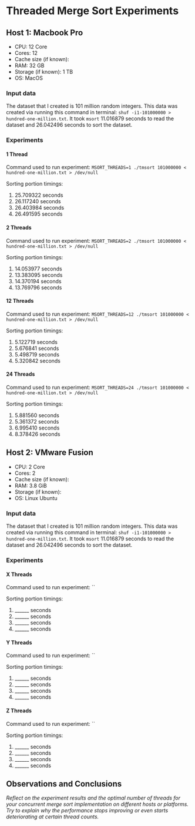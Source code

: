 # Threaded Merge Sort Experiments


## Host 1: Macbook Pro

- CPU: 12 Core
- Cores: 12
- Cache size (if known):
- RAM: 32 GB
- Storage (if known): 1 TB
- OS: MacOS

### Input data
The dataset that I created is 101 million random integers. This data was created via running this command in terminal: `shuf -i1-101000000 > hundred-one-million.txt`. It took `msort` 11.016879 seconds to read the dataset and 26.042496 seconds to sort the dataset. 

### Experiments

#### 1 Thread

Command used to run experiment: `MSORT_THREADS=1 ./tmsort 101000000 < hundred-one-million.txt > /dev/null`

Sorting portion timings:

1. 25.709322 seconds
2. 26.117240 seconds
3. 26.403984 seconds
4. 26.491595 seconds

#### 2 Threads

Command used to run experiment: `MSORT_THREADS=2 ./tmsort 101000000 < hundred-one-million.txt > /dev/null`

Sorting portion timings:

1. 14.053977 seconds
2. 13.383095 seconds
3. 14.370194 seconds
4. 13.769796 seconds

#### 12 Threads

Command used to run experiment: `MSORT_THREADS=12 ./tmsort 101000000 < hundred-one-million.txt > /dev/null`

Sorting portion timings:

1. 5.122719 seconds
2. 5.676841 seconds
3. 5.498719 seconds
4. 5.320842 seconds


#### 24 Threads

Command used to run experiment: `MSORT_THREADS=24 ./tmsort 101000000 < hundred-one-million.txt > /dev/null`

Sorting portion timings:

1. 5.881560 seconds
2. 5.361372 seconds
3. 6.995410 seconds
4. 8.378426 seconds



## Host 2: VMware Fusion

- CPU: 2 Core 
- Cores: 2
- Cache size (if known):
- RAM: 3.8 GiB
- Storage (if known): 
- OS: Linux Ubuntu

### Input data

The dataset that I created is 101 million random integers. This data was created via running this command in terminal: `shuf -i1-101000000 > hundred-one-million.txt`. It took `msort` 11.016879 seconds to read the dataset and 26.042496 seconds to sort the dataset. 

### Experiments

#### X Threads

Command used to run experiment: ``

Sorting portion timings:

1. ______ seconds
2. ______ seconds
3. ______ seconds
4. ______ seconds

#### Y Threads

Command used to run experiment: ``

Sorting portion timings:

1. ______ seconds
2. ______ seconds
3. ______ seconds
4. ______ seconds

#### Z Threads

Command used to run experiment: ``

Sorting portion timings:

1. ______ seconds
2. ______ seconds
3. ______ seconds
4. ______ seconds


## Observations and Conclusions

*Reflect on the experiment results and the optimal number of threads for your concurrent merge sort implementation on different hosts or platforms. Try to explain why the performance stops improving or even starts deteriorating at certain thread counts.*



